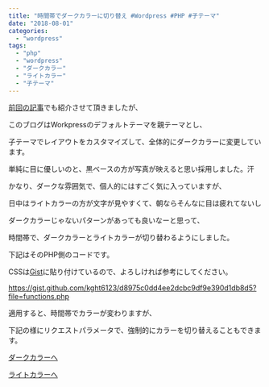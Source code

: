 ```yaml
---
title: "時間帯でダークカラーに切り替え #Wordpress #PHP #子テーマ"
date: "2018-08-01"
categories: 
  - "wordpress"
tags: 
  - "php"
  - "wordpress"
  - "ダークカラー"
  - "ライトカラー"
  - "子テーマ"
---
```


[前回の記事](https://kght6123.jp/blog/2018/07/02/wordpress%e3%81%ae%e5%ad%90%e3%83%86%e3%83%bc%e3%83%9e%ef%bc%8bgist%ef%bc%8b%e3%83%80%e3%83%bc%e3%82%af%e3%83%86%e3%83%bc%e3%83%9e/)でも紹介させて頂きましたが、

このブログはWorkpressのデフォルトテーマを親テーマとし、

子テーマでレイアウトをカスタマイズして、全体的にダークカラーに変更しています。

単純に目に優しいのと、黒ベースの方が写真が映えると思い採用しました。汗

かなり、ダークな雰囲気で、個人的にはすごく気に入っていますが、

日中はライトカラーの方が文字が見やすくて、朝ならそんなに目は疲れてないし

ダークカラーじゃないパターンがあっても良いなーと思って、

時間帯で、ダークカラーとライトカラーが切り替わるようにしました。

下記はそのPHP側のコードです。

CSSは[Gist](https://gist.github.com/kght6123/d8975c0dd4ee2dcbc9df9e390d1db8d5)に貼り付けているので、よろしければ参考にしてください。

https://gist.github.com/kght6123/d8975c0dd4ee2dcbc9df9e390d1db8d5?file=functions.php

適用すると、時間帯でカラーが変わりますが、

下記の様にリクエストパラメータで、強制的にカラーを切り替えることもできます。

[ダークカラーへ](https://kght6123.jp/blog/?kght_style_mode=dark)

[ライトカラーへ](https://kght6123.jp/blog/?kght_style_mode=light)
